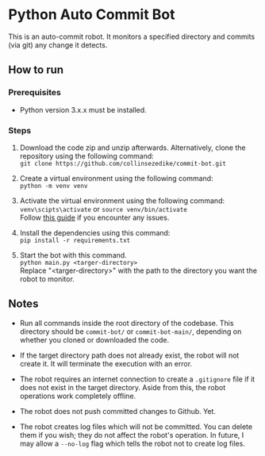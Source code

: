 # Python Auto Commit Bot

This is an auto-commit robot. It monitors a specified directory and commits (via git) any change it detects.

## How to run

### Prerequisites

- Python version 3.x.x must be installed.  

### Steps

1. Download the code zip and unzip afterwards. Alternatively, clone the repository using the following command:  
`git clone https://github.com/collinsezedike/commit-bot.git`

2. Create a virtual environment using the following command:  
`python -m venv venv`  

3. Activate the virtual environment using the following command:  
`venv\scipts\activate` or `source venv/bin/activate`  
    Follow [this guide](https://docs.python.org/3/library/venv.html) if you encounter any issues.

4. Install the dependencies using this command:  
`pip install -r requirements.txt`  

5. Start the bot with this command.  
`python main.py <targer-directory>`  
    Replace "\<targer-directory\>" with the path to the directory you want the robot to monitor.  

## Notes

- Run all commands inside the root directory of the codebase. This directory should be `commit-bot/` or `commit-bot-main/`, depending on whether you cloned or downloaded the code.

- If the target directory path does not already exist, the robot will not create it. It will terminate the execution with an error.  

- The robot requires an internet connection to create a `.gitignore` file if it does not exist in the target directory. Aside from this, the robot operations work completely offline.

- The robot does not push committed changes to Github. Yet.  

- The robot creates log files which will not be committed. You can delete them if you wish; they do not affect the robot's operation. In future, I may allow a `--no-log` flag which tells the robot not to create log files.
